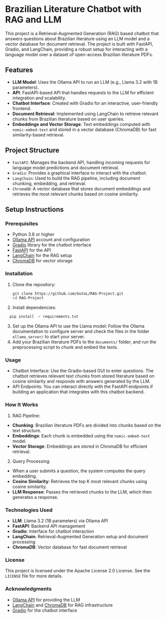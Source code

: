 # Brazilian Literature Chatbot with RAG and LLM

This project is a Retrieval-Augmented Generation (RAG) based chatbot that answers questions about Brazilian literature using an LLM model and a vector database for document retrieval. The project is built with FastAPI, Gradio, and LangChain, providing a robust setup for interacting with a language model over a dataset of open-access Brazilian literature PDFs.

## Features
- **LLM Model**: Uses the Ollama API to run an LLM (e.g., Llama 3.2 with 1B parameters).
- **API**: FastAPI-based API that handles requests to the LLM for efficient integration and scalability.
- **Chatbot Interface**: Created with Gradio for an interactive, user-friendly frontend.
- **Document Retrieval**: Implemented using LangChain to retrieve relevant chunks from Brazilian literature based on user queries.
- **Embeddings and Vector Storage**: Text embeddings computed with `nomic-embed-text` and stored in a vector database (ChromaDB) for fast similarity-based retrieval.

## Project Structure
- `FastAPI`: Manages the backend API, handling incoming requests for language model predictions and document retrieval.
- `Gradio`: Provides a graphical interface to interact with the chatbot.
- `LangChain`: Used to build the RAG pipeline, including document chunking, embedding, and retrieval.
- `ChromaDB`: A vector database that stores document embeddings and retrieves the most relevant chunks based on cosine similarity.
  
## Setup Instructions

### Prerequisites
- Python 3.8 or higher
- [Ollama API](https://ollama.com/) account and configuration
- [Gradio](https://gradio.app/) library for the chatbot interface
- [FastAPI](https://fastapi.tiangolo.com/) for the API
- [LangChain](https://www.langchain.com/) for the RAG setup
- [ChromaDB](https://www.trychroma.com/) for vector storage

### Installation
1. Clone the repository:
   ```bash
   git clone https://github.com/GutoL/RAG-Project.git
   cd RAG-Project
   ```
2. Install dependencies:
  ```bash
    pip install -r requirements.txt
  ```
3. Set up the Ollama API to use the Llama model: Follow the Ollama documentation to configure server and check the files in the folder `ollama_server/` to start your server.
4. Add your Brazilian literature PDFs to the `documents/` folder, and run the preprocessing script to chunk and embed the texts.

### Usage
- Chatbot Interface: Use the Gradio-based GUI to enter questions. The chatbot retrieves relevant text chunks from stored literature based on cosine similarity and responds with answers generated by the LLM.
- API Endpoints: You can interact directly with the FastAPI endpoints if building an application that integrates with this chatbot backend.


### How It Works
1. RAG Pipeline:

- **Chunking**: Brazilian literature PDFs are divided into chunks based on the text structure.
- **Embeddings**: Each chunk is embedded using the `nomic-embed-text` model.
- **Vector Storage**: Embeddings are stored in ChromaDB for efficient retrieval.
2. Query Processing:

- When a user submits a question, the system computes the query embedding.
- **Cosine Similarity**: Retrieves the top K most relevant chunks using cosine similarity.
- **LLM Response**: Passes the retrieved chunks to the LLM, which then generates a response.

### Technologies Used
- **LLM**: Llama 3.2 (1B parameters) via Ollama API
- **FastAPI**: Backend API management
- **Gradio**: Interface for chatbot interaction
- **LangChain**: Retrieval-Augmented Generation setup and document processing
- **ChromaDB**: Vector database for fast document retrieval

### License
This project is licensed under the Apache License 2.0 License. See the `LICENSE` file for more details.

### Acknowledgments
- [Ollama API](https://ollama.com/) for providing the LLM
- [LangChain](https://www.langchain.com/) and [ChromaDB](https://www.trychroma.com/) for RAG infrastructure
- [Gradio](https://gradio.app/) for the chatbot interface
